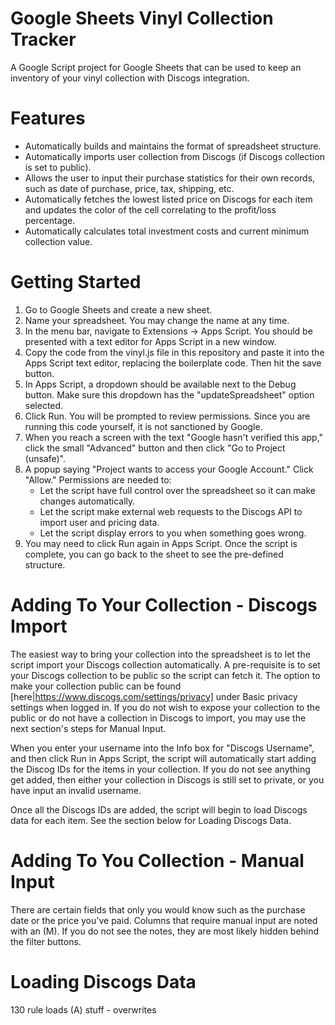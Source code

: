 # Google Sheets Vinyl Collection Tracker
A Google Script project for Google Sheets that can be used to keep an inventory of your vinyl collection with Discogs integration.

# Features
- Automatically builds and maintains the format of spreadsheet structure.
- Automatically imports user collection from Discogs (if Discogs collection is set to public).
- Allows the user to input their purchase statistics for their own records, such as date of purchase, price, tax, shipping, etc.
- Automatically fetches the lowest listed price on Discogs for each item and updates the color of the cell correlating to the profit/loss percentage.
- Automatically calculates total investment costs and current minimum collection value.

# Getting Started
1. Go to Google Sheets and create a new sheet.
2. Name your spreadsheet. You may change the name at any time.
3. In the menu bar, navigate to Extensions -> Apps Script. You should be presented with a text editor for Apps Script in a new window.
4. Copy the code from the vinyl.js file in this repository and paste it into the Apps Script text editor, replacing the boilerplate code. Then hit the save button.
5. In Apps Script, a dropdown should be available next to the Debug button. Make sure this dropdown has the "updateSpreadsheet" option selected.
6. Click Run. You will be prompted to review permissions. Since you are running this code yourself, it is not sanctioned by Google. 
7. When you reach a screen with the text "Google hasn't verified this app," click the small "Advanced" button and then click "Go to Project (unsafe)".
8. A popup saying "Project wants to access your Google Account." Click "Allow." Permissions are needed to:
   * Let the script have full control over the spreadsheet so it can make changes automatically.
   * Let the script make external web requests to the Discogs API to import user and pricing data.
   * Let the script display errors to you when something goes wrong.
9. You may need to click Run again in Apps Script. Once the script is complete, you can go back to the sheet to see the pre-defined structure.

# Adding To Your Collection - Discogs Import
The easiest way to bring your collection into the spreadsheet is to let the script import your Discogs collection automatically. A pre-requisite is to set your Discogs collection to be public so the script can fetch it. The option to make your collection public can be found [here|https://www.discogs.com/settings/privacy] under Basic privacy settings when logged in. If you do not wish to expose your collection to the public or do not have a collection in Discogs to import, you may use the next section's steps for Manual Input.

When you enter your username into the Info box for "Discogs Username", and then click Run in Apps Script, the script will automatically start adding the Discog IDs for the items in your collection. If you do not see anything get added, then either your collection in Discogs is still set to private, or you have input an invalid username.

Once all the Discogs IDs are added, the script will begin to load Discogs data for each item. See the section below for Loading Discogs Data.

# Adding To You Collection - Manual Input
There are certain fields that only you would know such as the purchase date or the price you've paid. Columns that require manual input are noted with an (M). If you do not see the notes, they are most likely hidden behind the filter buttons.

# Loading Discogs Data
130 rule
loads (A) stuff - overwrites

